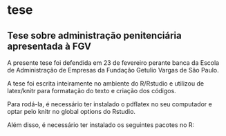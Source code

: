# tese
## Tese sobre administração penitenciária apresentada à FGV

A presente tese foi defendida em 23 de fevereiro perante banca da Escola de Administração de Empresas da Fundação Getulio Vargas de São Paulo. 

A tese foi escrita inteiramente no ambiente do R/Rstudio e utilizou de latex/knitr para formatação do texto e criação dos códigos.

Para rodá-la, é necessário ter instalado o pdflatex no seu computador e optar pelo knitr no global options do Rstudio.

Além disso, é necessário ter instalado os seguintes pacotes no R:




